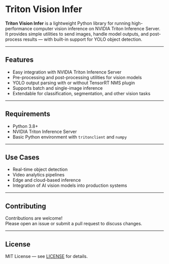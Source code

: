 # Triton Vision Infer

**Triton Vision Infer** is a lightweight Python library for running high-performance computer vision inference on NVIDIA Triton Inference Server.  
It provides simple utilities to send images, handle model outputs, and post-process results — with built-in support for YOLO object detection.

---

## Features
- Easy integration with NVIDIA Triton Inference Server
- Pre-processing and post-processing utilities for vision models
- YOLO output parsing with or without TensorRT NMS plugin
- Supports batch and single-image inference
- Extendable for classification, segmentation, and other vision tasks

---

## Requirements
- Python 3.8+
- NVIDIA Triton Inference Server
- Basic Python environment with `tritonclient` and `numpy`

---

## Use Cases
- Real-time object detection
- Video analytics pipelines
- Edge and cloud-based inference
- Integration of AI vision models into production systems

---

## Contributing
Contributions are welcome!  
Please open an issue or submit a pull request to discuss changes.

---

## License
MIT License — see [LICENSE](LICENSE) for details.
